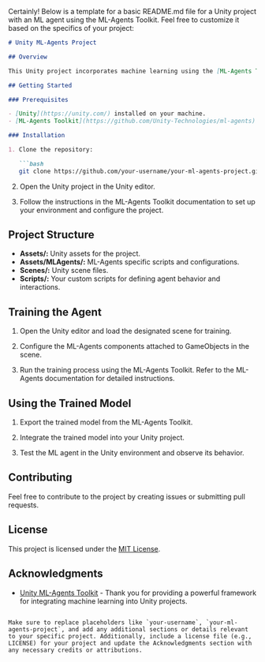 Certainly! Below is a template for a basic README.md file for a Unity project with an ML agent using the ML-Agents Toolkit. Feel free to customize it based on the specifics of your project:

```markdown
# Unity ML-Agents Project

## Overview

This Unity project incorporates machine learning using the [ML-Agents Toolkit](https://github.com/Unity-Technologies/ml-agents). The project demonstrates the integration of a machine learning agent into a Unity environment for training and real-time control.

## Getting Started

### Prerequisites

- [Unity](https://unity.com/) installed on your machine.
- [ML-Agents Toolkit](https://github.com/Unity-Technologies/ml-agents) installed and configured.

### Installation

1. Clone the repository:

   ```bash
   git clone https://github.com/your-username/your-ml-agents-project.git
   ```

2. Open the Unity project in the Unity editor.

3. Follow the instructions in the ML-Agents Toolkit documentation to set up your environment and configure the project.

## Project Structure

- **Assets/:** Unity assets for the project.
- **Assets/MLAgents/:** ML-Agents specific scripts and configurations.
- **Scenes/:** Unity scene files.
- **Scripts/:** Your custom scripts for defining agent behavior and interactions.

## Training the Agent

1. Open the Unity editor and load the designated scene for training.

2. Configure the ML-Agents components attached to GameObjects in the scene.

3. Run the training process using the ML-Agents Toolkit. Refer to the ML-Agents documentation for detailed instructions.

## Using the Trained Model

1. Export the trained model from the ML-Agents Toolkit.

2. Integrate the trained model into your Unity project.

3. Test the ML agent in the Unity environment and observe its behavior.

## Contributing

Feel free to contribute to the project by creating issues or submitting pull requests.

## License

This project is licensed under the [MIT License](LICENSE).

## Acknowledgments

- [Unity ML-Agents Toolkit](https://github.com/Unity-Technologies/ml-agents) - Thank you for providing a powerful framework for integrating machine learning into Unity projects.

```

Make sure to replace placeholders like `your-username`, `your-ml-agents-project`, and add any additional sections or details relevant to your specific project. Additionally, include a license file (e.g., LICENSE) for your project and update the Acknowledgments section with any necessary credits or attributions.
